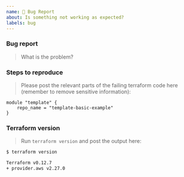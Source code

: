 ```yaml
---
name: 🐛 Bug Report
about: Is something not working as expected?
labels: bug
---
```


### Bug report

> What is the problem?

### Steps to reproduce

> Please post the relevant parts of the failing terraform code here (remember to remove sensitive information):

```hcl
module "template" {
    repo_name = "template-basic-example"
}
```

### Terraform version

> Run `terraform version` and post the output here:

```bash
$ terraform version

Terraform v0.12.7
+ provider.aws v2.27.0
```

